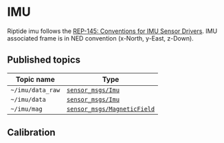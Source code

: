 # IMU

Riptide imu follows the [REP-145: Conventions for IMU Sensor Drivers](https://ros.org/reps/rep-0145.html). IMU associated frame is in NED convention (x-North, y-East, z-Down). 

## Published topics

| Topic name       | Type                                                                                               |
| ---------------- | -------------------------------------------------------------------------------------------------- |
| `~/imu/data_raw` | [`sensor_msgs/Imu`](https://docs.ros2.org/latest/api/sensor_msgs/msg/Imu.html)                     |
| `~/imu/data`     | [`sensor_msgs/Imu`](https://docs.ros2.org/latest/api/sensor_msgs/msg/Imu.html)                     |
| `~/imu/mag`      | [`sensor_msgs/MagneticField`](https://docs.ros2.org/latest/api/sensor_msgs/msg/MagneticField.html) |

## Calibration